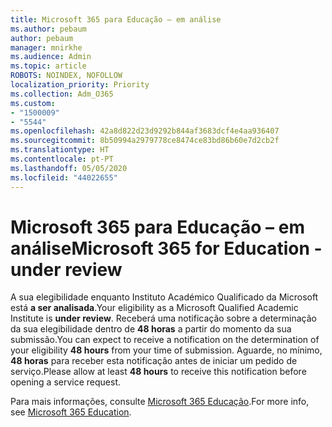 ```yaml
---
title: Microsoft 365 para Educação – em análise
ms.author: pebaum
author: pebaum
manager: mnirkhe
ms.audience: Admin
ms.topic: article
ROBOTS: NOINDEX, NOFOLLOW
localization_priority: Priority
ms.collection: Adm_O365
ms.custom:
- "1500009"
- "5544"
ms.openlocfilehash: 42a8d822d23d9292b844af3683dcf4e4aa936407
ms.sourcegitcommit: 8b50994a2979778ce8474ce83bd86b60e7d2cb2f
ms.translationtype: HT
ms.contentlocale: pt-PT
ms.lasthandoff: 05/05/2020
ms.locfileid: "44022655"
---
```

# <a name="microsoft-365-for-education---under-review"></a><span data-ttu-id="3ada2-102">Microsoft 365 para Educação – em análise</span><span class="sxs-lookup"><span data-stu-id="3ada2-102">Microsoft 365 for Education - under review</span></span>

<span data-ttu-id="3ada2-103">A sua elegibilidade enquanto Instituto Académico Qualificado da Microsoft está **a ser analisada**.</span><span class="sxs-lookup"><span data-stu-id="3ada2-103">Your eligibility as a Microsoft Qualified Academic Institute is **under review**.</span></span> <span data-ttu-id="3ada2-104">Receberá uma notificação sobre a determinação da sua elegibilidade dentro de **48 horas** a partir do momento da sua submissão.</span><span class="sxs-lookup"><span data-stu-id="3ada2-104">You can expect to receive a notification on the determination of your eligibility **48 hours** from your time of submission.</span></span> <span data-ttu-id="3ada2-105">Aguarde, no mínimo, **48 horas** para receber esta notificação antes de iniciar um pedido de serviço.</span><span class="sxs-lookup"><span data-stu-id="3ada2-105">Please allow at least **48 hours** to receive this notification before opening a service request.</span></span>

<span data-ttu-id="3ada2-106">Para mais informações, consulte [Microsoft 365 Educação](https://www.microsoft.com/education/buy-license/microsoft365).</span><span class="sxs-lookup"><span data-stu-id="3ada2-106">For more info, see [Microsoft 365 Education](https://www.microsoft.com/education/buy-license/microsoft365).</span></span>

